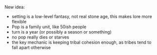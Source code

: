 New idea:

* setting is a low-level fantasy, not real stone age, this makes lore more flexible
* Pop is a family unit, like 50ish people
* turn is a year (or possibly a season or something)
* no pop really dies or starves
* the key mechanic is keeping tribal cohesion enough, as tribes tend to fall apart otherwise

